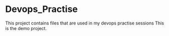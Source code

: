 # Devops_Practise
This project contains files that are used in my devops practise sessions
This is the demo project. 

